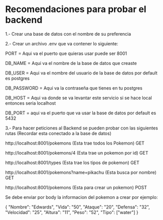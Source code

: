 # Recomendaciones para probar el backend

1.- Crear una base de datos con el nombre de su preferencia

2.- Crear un archivo .env que va contener lo siguiente:

PORT = Aqui va el puerto que quieras usar puede ser 8001

DB_NAME = Aqui va el nombre de la base de datos que creaste

DB_USER = Aqui va el nombre del usuario de la base de datos por default es postgres

DB_PASSWORD = Aqui va la contraseña que tienes en tu postgres

DB_HOST = Aqui va donde se va levantar este servicio si se hace local entonces seria localhost

DB_PORT = aqui va el puerto que va usar la base de datos por default es 5432

3.- Para hacer peticiones al Backend se pueden probar con las siguientes rutas (Recordar esta conectado a la base de datos)

http://localhost:8001/pokemons (Esta trae todos los Pokemon) GET

http://localhost:8001/pokemons/4 (Esta trae un pokemon por id) GET

http://localhost:8001/types (Esta trae los tipos de pokemon) GET

http://localhost:8001/pokemons?name=pikachu (Esta busca por nombre) GET

http://localhost:8001/pokemons (Esta para crear un pokemon) POST

Se debe enviar por body la informacion del pokemon a crear por ejemplo:

{
  "Nombre": "Edwards",
  "Vida": "50",
  "Ataque": "20",
  "Defensa": "32",
  "Velocidad": "25",
  "Altura": "11",
  "Peso": "52",
  "Tipo": ["water"]
} 





